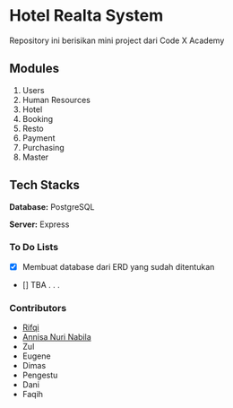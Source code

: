 # Hotel Realta System
Repository ini berisikan mini project dari Code X Academy

## Modules
1. Users
2. Human Resources
3. Hotel
4. Booking
5. Resto
6. Payment
7. Purchasing
8. Master

## Tech Stacks
**Database:** PostgreSQL

**Server:** Express

### To Do Lists
- [x] Membuat database dari ERD yang sudah ditentukan
- [] TBA . . .

### Contributors
* [Rifqi](https://github.com/rifqiramdhani)
* [Annisa Nuri Nabila](https://github.com/annisann)
* Zul
* Eugene
* Dimas
* Pengestu
* Dani
* Faqih

